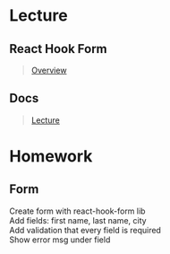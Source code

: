 # Lecture

## React Hook Form

> [Overview](https://react-hook-form.com/get-started)

## Docs

> [Lecture](https://docs.google.com/document/d/1-A_9ulQWnp3CBNrEQ_O-oTd9GBZOIpCLm4p5dHWc2uQ/edit?usp=sharing)

# Homework

## Form

Create form with react-hook-form lib  
Add fields: first name, last name, city  
Add validation that every field is required  
Show error msg under field
